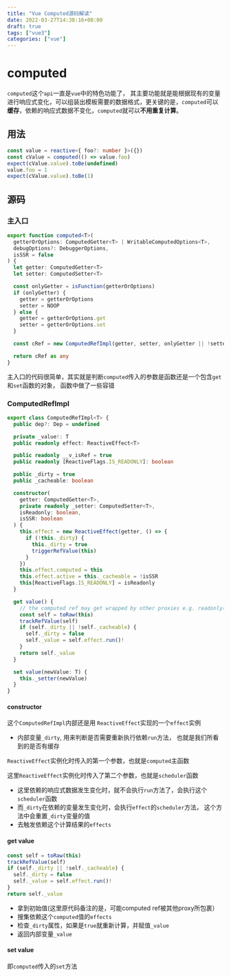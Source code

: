 ```yaml
---
title: "Vue Computed源码解读"
date: 2022-03-27T14:38:16+08:00
draft: true
tags: ["vue3"]
categories: ["vue"]
---
```




# computed



`computed`这个`api`一直是`vue`中的特色功能了， 其主要功能就是能根据现有的变量进行响应式变化，可以组装出模板需要的数据格式，更关键的是，`computed`可以**缓存**，依赖的响应式数据不变化，`computed`就可以**不用重复计算**。





## 用法



```typescript
const value = reactive<{ foo?: number }>({})
const cValue = computed(() => value.foo)
expect(cValue.value).toBe(undefined)
value.foo = 1
expect(cValue.value).toBe(1)
```



## 源码





### 主入口

```typescript
export function computed<T>(
  getterOrOptions: ComputedGetter<T> | WritableComputedOptions<T>,
  debugOptions?: DebuggerOptions,
  isSSR = false
) {
  let getter: ComputedGetter<T>
  let setter: ComputedSetter<T>

  const onlyGetter = isFunction(getterOrOptions)
  if (onlyGetter) {
    getter = getterOrOptions
    setter = NOOP
  } else {
    getter = getterOrOptions.get
    setter = getterOrOptions.set
  }

  const cRef = new ComputedRefImpl(getter, setter, onlyGetter || !setter, isSSR)

  return cRef as any
}
```

主入口的代码很简单，其实就是判断`computed`传入的参数是函数还是一个包含`get`和`set`函数的对象， 函数中做了一些容错



### ComputedRefImpl



```typescript
export class ComputedRefImpl<T> {
  public dep?: Dep = undefined

  private _value!: T
  public readonly effect: ReactiveEffect<T>

  public readonly __v_isRef = true
  public readonly [ReactiveFlags.IS_READONLY]: boolean

  public _dirty = true
  public _cacheable: boolean

  constructor(
    getter: ComputedGetter<T>,
    private readonly _setter: ComputedSetter<T>,
    isReadonly: boolean,
    isSSR: boolean
  ) {
    this.effect = new ReactiveEffect(getter, () => {
      if (!this._dirty) {
        this._dirty = true
        triggerRefValue(this)
      }
    })
    this.effect.computed = this
    this.effect.active = this._cacheable = !isSSR
    this[ReactiveFlags.IS_READONLY] = isReadonly
  }

  get value() {
    // the computed ref may get wrapped by other proxies e.g. readonly() #3376
    const self = toRaw(this)
    trackRefValue(self)
    if (self._dirty || !self._cacheable) {
      self._dirty = false
      self._value = self.effect.run()!
    }
    return self._value
  }

  set value(newValue: T) {
    this._setter(newValue)
  }
}
```



#### constructor

这个`ComputedRefImpl`内部还是用 `ReactiveEffect`实现的一个`effect`实例



- 内部变量`_dirty`, 用来判断是否需要重新执行依赖`run`方法， 也就是我们所看到的是否有缓存



`ReactiveEffect`实例化时传入的第一个参数，也就是`computed`主函数

这里`ReactiveEffect`实例化时传入了第二个参数，也就是`scheduler`函数

- 这里依赖的响应式数据发生变化时，就不会执行`run`方法了，会执行这个`scheduler`函数
- 而`_dirty`在依赖的变量发生变化时，会执行`effect`的`scheduler`方法， 这个方法中会重置`_dirty`变量的值
- 去触发依赖这个计算结果的`effects`



#### get value



```typescript
const self = toRaw(this)
trackRefValue(self)
if (self._dirty || !self._cacheable) {
  self._dirty = false
  self._value = self.effect.run()!
}
return self._value
```



- 拿到初始值(这里原代码备注的是，可能computed ref被其他proxy所包裹）
- 搜集依赖这个`computed`值的`effects`
- 检查`_dirty`属性，如果是`true`就重新计算，并赋值`_value`
- 返回内部变量`_value`





#### set value



即`computed`传入的`set`方法











